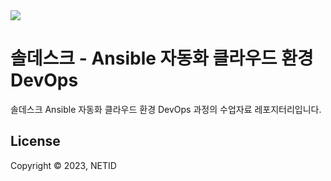 <img src="https://img.shields.io/badge/aws%20cloud-soldesk%20501-339933?style=for-the-badge&logo=amazonec2">

# 솔데스크 - Ansible 자동화 클라우드 환경 DevOps
솔데스크 Ansible 자동화 클라우드 환경 DevOps 과정의 수업자료 레포지터리입니다.
## License
Copyright © 2023, NETID

